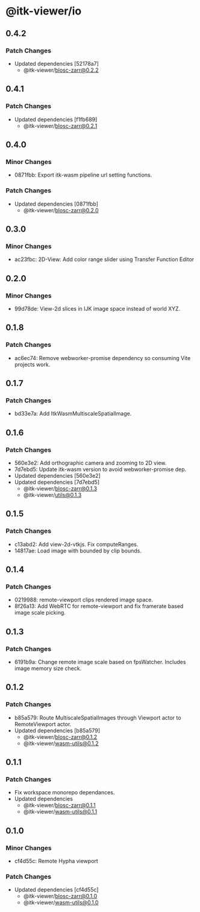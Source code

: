 # @itk-viewer/io

## 0.4.2

### Patch Changes

- Updated dependencies [52178a7]
  - @itk-viewer/blosc-zarr@0.2.2

## 0.4.1

### Patch Changes

- Updated dependencies [f1fb689]
  - @itk-viewer/blosc-zarr@0.2.1

## 0.4.0

### Minor Changes

- 0871fbb: Export itk-wasm pipeline url setting functions.

### Patch Changes

- Updated dependencies [0871fbb]
  - @itk-viewer/blosc-zarr@0.2.0

## 0.3.0

### Minor Changes

- ac23fbc: 2D-View: Add color range slider using Transfer Function Editor

## 0.2.0

### Minor Changes

- 99d78de: View-2d slices in IJK image space instead of world XYZ.

## 0.1.8

### Patch Changes

- ac6ec74: Remove webworker-promise dependency so consuming Vite projects work.

## 0.1.7

### Patch Changes

- bd33e7a: Add ItkWasmMultiscaleSpatialImage.

## 0.1.6

### Patch Changes

- 560e3e2: Add orthographic camera and zooming to 2D view.
- 7d7ebd5: Update itk-wasm version to avoid webworker-promise dep.
- Updated dependencies [560e3e2]
- Updated dependencies [7d7ebd5]
  - @itk-viewer/blosc-zarr@0.1.3
  - @itk-viewer/utils@0.1.3

## 0.1.5

### Patch Changes

- c13abd2: Add view-2d-vtkjs. Fix computeRanges.
- 14817ae: Load image with bounded by clip bounds.

## 0.1.4

### Patch Changes

- 0219988: remote-viewport clips rendered image space.
- 8f26a13: Add WebRTC for remote-viewport and fix framerate based image scale picking.

## 0.1.3

### Patch Changes

- 6191b9a: Change remote image scale based on fpsWatcher. Includes image memory size check.

## 0.1.2

### Patch Changes

- b85a579: Route MultiscaleSpatialImages through Viewport actor to RemoteViewport actor.
- Updated dependencies [b85a579]
  - @itk-viewer/blosc-zarr@0.1.2
  - @itk-viewer/wasm-utils@0.1.2

## 0.1.1

### Patch Changes

- Fix workspace monorepo dependances.
- Updated dependencies
  - @itk-viewer/blosc-zarr@0.1.1
  - @itk-viewer/wasm-utils@0.1.1

## 0.1.0

### Minor Changes

- cf4d55c: Remote Hypha viewport

### Patch Changes

- Updated dependencies [cf4d55c]
  - @itk-viewer/blosc-zarr@0.1.0
  - @itk-viewer/wasm-utils@0.1.0
